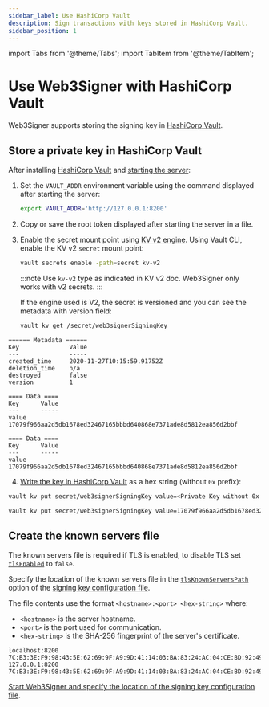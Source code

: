 ```yaml
---
sidebar_label: Use HashiCorp Vault
description: Sign transactions with keys stored in HashiCorp Vault.
sidebar_position: 1
---
```


import Tabs from '@theme/Tabs';
import TabItem from '@theme/TabItem';

# Use Web3Signer with HashiCorp Vault

Web3Signer supports storing the signing key in [HashiCorp Vault](https://www.hashicorp.com/products/vault/).

## Store a private key in HashiCorp Vault

After installing [HashiCorp Vault](https://learn.hashicorp.com/vault/getting-started/install) and
[starting the server](https://learn.hashicorp.com/vault/getting-started/dev-server):

1. Set the `VAULT_ADDR` environment variable using the command displayed after starting the server:

   ```bash
   export VAULT_ADDR='http://127.0.0.1:8200'
   ```

2. Copy or save the root token displayed after starting the server in a file.

3. Enable the secret mount point using [KV v2 engine](https://www.vaultproject.io/docs/secrets/kv/kv-v2).
   Using Vault CLI, enable the KV v2 `secret` mount point:

   ```bash
   vault secrets enable -path=secret kv-v2
   ```

   :::note
   Use `kv-v2` type as indicated in KV v2 doc. Web3Signer only works with v2 secrets.
   :::

   If the engine used is V2, the secret is versioned and you can see the metadata with version field:

   ```bash
   vault kv get /secret/web3signerSigningKey
   ```

<Tabs>

   <TabItem value="Result if v2 (with metadata)" label="Result if v2 (with metadata)" default>

   ```text
   ====== Metadata ======
   Key              Value
   ---              -----
   created_time     2020-11-27T10:15:59.91752Z
   deletion_time    n/a
   destroyed        false
   version          1

   ==== Data ====
   Key      Value
   ---      -----
   value    17079f966aa2d5db1678ed32467165bbbd640868e7371ade8d5812ea856d2bbf
   ```
   </TabItem>
   <TabItem value="Result if v1" label="Result if v1" >

   ```text
   ==== Data ====
   Key      Value
   ---      -----
   value    17079f966aa2d5db1678ed32467165bbbd640868e7371ade8d5812ea856d2bbf
   ```

  </TabItem>
</Tabs>

4. [Write the key in HashiCorp Vault](https://learn.hashicorp.com/vault/getting-started/first-secret)
   as a hex string (without `0x` prefix):

<Tabs>

  <TabItem value="Command" label="Command" default>

   ```bash
   vault kv put secret/web3signerSigningKey value=<Private Key without 0x prefix>
   ```

  </TabItem>
  <TabItem value="Example" label="Example" >

   ```bash
   vault kv put secret/web3signerSigningKey value=17079f966aa2d5db1678ed32467165bbbd640868e7371ade8d5812ea856d2bbf
   ```

  </TabItem>
</Tabs>

## Create the known servers file

The known servers file is required if TLS is enabled, to disable TLS set
[`tlsEnabled`](../../reference/key-config-file-params.md#hashicorp-vault) to `false`.

Specify the location of the known servers file in the
[`tlsKnownServersPath`](../../reference/key-config-file-params.md#hashicorp-vault) option of the
[signing key configuration file].

The file contents use the format `<hostname>:<port> <hex-string>` where:

- `<hostname>` is the server hostname.
- `<port>` is the port used for communication.
- `<hex-string>` is the SHA-256 fingerprint of the server's certificate.

```
localhost:8200 7C:B3:3E:F9:98:43:5E:62:69:9F:A9:9D:41:14:03:BA:83:24:AC:04:CE:BD:92:49:1B:8D:B2:A4:86:39:4C:BB
127.0.0.1:8200 7C:B3:3E:F9:98:43:5E:62:69:9F:A9:9D:41:14:03:BA:83:24:AC:04:CE:BD:92:49:1B:8D:B2:A4:86:39:4C:BB
```

[Start Web3Signer and specify the location of the signing key configuration file].

<!-- Links -->

[signing key configuration file]: ../use-signing-keys.md
[Start Teku]: https://docs.teku.consensys.net/get-started/start-teku
[Start Web3Signer and specify the location of the signing key configuration file]: ../../get-started/start-web3signer.md
